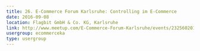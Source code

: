 ```yaml
---
title: 26. E-Commerce Forum Karlsruhe: Controlling im E-Commerce
date: 2016-09-08
location: Flagbit GmbH & Co. KG, Karlsruhe
link: http://www.meetup.com/E-Commerce-Forum-Karlsruhe/events/232560201/
usergroup: ecommerceka
type: usergroup
---
```

